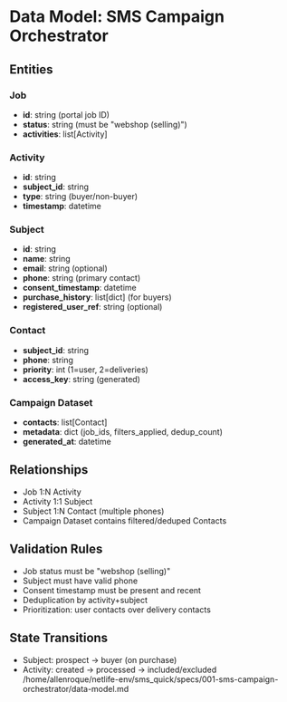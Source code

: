 # Data Model: SMS Campaign Orchestrator

## Entities

### Job
- **id**: string (portal job ID)
- **status**: string (must be "webshop (selling)")
- **activities**: list[Activity]

### Activity
- **id**: string
- **subject_id**: string
- **type**: string (buyer/non-buyer)
- **timestamp**: datetime

### Subject
- **id**: string
- **name**: string
- **email**: string (optional)
- **phone**: string (primary contact)
- **consent_timestamp**: datetime
- **purchase_history**: list[dict] (for buyers)
- **registered_user_ref**: string (optional)

### Contact
- **subject_id**: string
- **phone**: string
- **priority**: int (1=user, 2=deliveries)
- **access_key**: string (generated)

### Campaign Dataset
- **contacts**: list[Contact]
- **metadata**: dict (job_ids, filters_applied, dedup_count)
- **generated_at**: datetime

## Relationships

- Job 1:N Activity
- Activity 1:1 Subject
- Subject 1:N Contact (multiple phones)
- Campaign Dataset contains filtered/deduped Contacts

## Validation Rules

- Job status must be "webshop (selling)"
- Subject must have valid phone
- Consent timestamp must be present and recent
- Deduplication by activity+subject
- Prioritization: user contacts over delivery contacts

## State Transitions

- Subject: prospect → buyer (on purchase)
- Activity: created → processed → included/excluded</content>
<parameter name="filePath">/home/allenroque/netlife-env/sms_quick/specs/001-sms-campaign-orchestrator/data-model.md